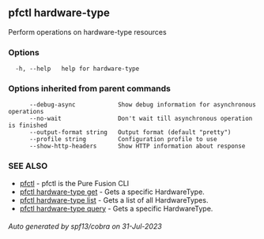 ## pfctl hardware-type

Perform operations on hardware-type resources

### Options

```
  -h, --help   help for hardware-type
```

### Options inherited from parent commands

```
      --debug-async            Show debug information for asynchronous operations
      --no-wait                Don't wait till asynchronous operation is finished
      --output-format string   Output format (default "pretty")
      --profile string         Configuration profile to use
      --show-http-headers      Show HTTP information about response
```

### SEE ALSO

* [pfctl](pfctl.md)	 - pfctl is the Pure Fusion CLI
* [pfctl hardware-type get](pfctl_hardware-type_get.md)	 - Gets a specific HardwareType.
* [pfctl hardware-type list](pfctl_hardware-type_list.md)	 - Gets a list of all HardwareTypes.
* [pfctl hardware-type query](pfctl_hardware-type_query.md)	 - Gets a specific HardwareType.

###### Auto generated by spf13/cobra on 31-Jul-2023
